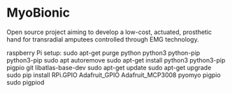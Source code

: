 # MyoBionic
Open source project aiming to develop a low-cost, actuated, prosthetic hand for transradial amputees controlled through EMG technology.

raspberry Pi setup:
sudo apt-get purge python python3 python-pip python3-pip
sudo apt autoremove
sudo apt-get install python3 python3-pip pigpio git libatlas-base-dev
sudo apt-get update
sudo apt-get upgrade
sudo pip install RPi.GPIO Adafruit_GPIO Adafruit_MCP3008 pyomyo pigpio
sudo pigpiod